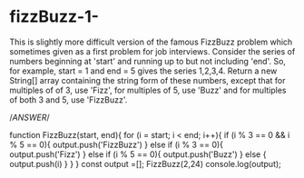 # fizzBuzz-1-
This is slightly more difficult version of the famous FizzBuzz problem which sometimes given as a first problem for job interviews. Consider the series of numbers beginning at 'start' and running up to but not including 'end'. So, for example, start = 1 and end = 5 gives the series 1,2,3,4. Return a new String[] array containing the string form of these numbers, except that for multiples of of  3, use 'Fizz', for multiples of 5, use 'Buzz' and for multiples of both 3 and 5, use 'FizzBuzz'. 

/*ANSWER*/

function FizzBuzz(start, end){
for (i = start; i < end; i++){
if (i % 3 == 0 && i % 5 == 0){
 output.push('FizzBuzz') 
  }
else if (i % 3 == 0){
output.push('Fizz')
  }
else if (i % 5 == 0){
output.push('Buzz')
  }
else {
output.push(i)
  }
 }
}
const output =[];
FizzBuzz(2,24)
console.log(output);
